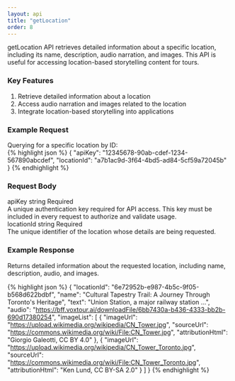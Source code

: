 ```yaml
---
layout: api
title: "getLocation"
order: 8
---
```


<div>getLocation API retrieves detailed information about a specific location, including its name, description, audio narration, and images. This API is useful for accessing location-based storytelling content for tours.</div>

<h3>Key Features</h3>
<ol>
<li>Retrieve detailed information about a location</li>
<li>Access audio narration and images related to the location</li>
<li>Integrate location-based storytelling into applications</li>
</ol>

<h3>Example Request</h3>
<div>Querying for a specific location by ID:</div>
{% highlight json %}
{
   "apiKey": "12345678-90ab-cdef-1234-567890abcdef",
   "locationId": "a7b1ac9d-3f64-4bd5-ad84-5cf59a72045b"
}
{% endhighlight %}

<h3>Request Body</h3>

<div class="request-vars">
    <span class="request-var-name">apiKey</span> 
    <span class="request-var-type">string</span> 
    <span class="request-var-required">Required</span>
</div>
<div class="request-vars-description">
    A unique authentication key required for API access. This key must be included in every request to authorize and validate usage.
</div>

<div class="request-vars">
    <span class="request-var-name">locationId</span> 
    <span class="request-var-type">string</span> 
    <span class="request-var-required">Required</span>
</div>
<div class="request-vars-description">
    The unique identifier of the location whose details are being requested.
</div>

<h3>Example Response</h3>
Returns detailed information about the requested location, including name, description, audio, and images.

{% highlight json %}
{
    "locationId": "6e72952b-e987-4b5c-9f05-b568d622bdbf",
    "name": "Cultural Tapestry Trail: A Journey Through Toronto's Heritage",
    "text": "Union Station, a major railway station ...",
    "audio": "https://bff.voxtour.ai/downloadFile/6bb7430a-b436-4333-bb2b-690d17380254",
    "imageList": [
        {
        "imageUrl": "https://upload.wikimedia.org/wikipedia/CN_Tower.jpg",
        "sourceUrl": "https://commons.wikimedia.org/wiki/File:CN_Tower.jpg",
        "attributionHtml": "Giorgio Galeotti, CC BY 4.0"
        },
        {
        "imageUrl": "https://upload.wikimedia.org/wikipedia/CN_Tower_Toronto.jpg",
        "sourceUrl": "https://commons.wikimedia.org/wiki/File:CN_Tower_Toronto.jpg",
        "attributionHtml": "Ken Lund, CC BY-SA 2.0"
        }
    ]
}
{% endhighlight %}

